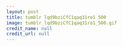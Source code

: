 ```yaml
---
layout: post
title: tumblr lqd9bziCfC1qaq31ro1 500
image: tumblr_lqd9bziCfC1qaq31ro1_500.gif
credit_name: null 
credit_url: null
---
```


